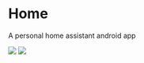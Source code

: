 # Home

A personal home assistant android app



![](screenshots/Screenshot_20200418-143056.png)
![](screenshots/Screenshot_20200418-143048.png)
